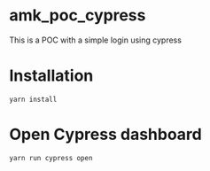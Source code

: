 # amk_poc_cypress
This is a POC with a simple login using cypress

# Installation
```
yarn install

```

# Open Cypress dashboard
```
yarn run cypress open

```
